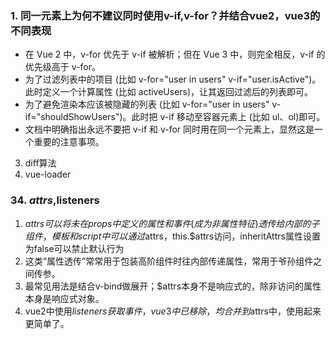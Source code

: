 ### 1. 同一元素上为何不建议同时使用v-if,v-for？并结合vue2，vue3的不同表现
- 在 Vue 2 中，v-for 优先于 v-if 被解析；但在 Vue 3 中，则完全相反，v-if 的优先级高于 v-for。
- 为了过滤列表中的项目 (比如 v-for="user in users" v-if="user.isActive")。此时定义一个计算属性 (比如 activeUsers)，让其返回过滤后的列表即可。
- 为了避免渲染本应该被隐藏的列表 (比如 v-for="user in users" v-if="shouldShowUsers")。此时把 v-if 移动至容器元素上 (比如 ul、ol)即可。
- 文档中明确指出永远不要把 v-if 和 v-for 同时用在同一个元素上，显然这是一个重要的注意事项。

3. diff算法
32. vue-loader
### 34. $attrs,$listeners
1. $attrs可以将未在props中定义的属性和事件(成为非属性特征)透传给内部的子组件，模板和script中可以通过$attrs，this.$attrs访问，inheritAttrs属性设置为false可以禁止默认行为
2. 这类“属性透传”常常用于包装高阶组件时往内部传递属性，常用于爷孙组件之间传参。
3.  最常见用法是结合v-bind做展开；$attrs本身不是响应式的，除非访问的属性本身是响应式对象。
4.  vue2中使用$listeners获取事件，vue3中已移除，均合并到$attrs中，使用起来更简单了。